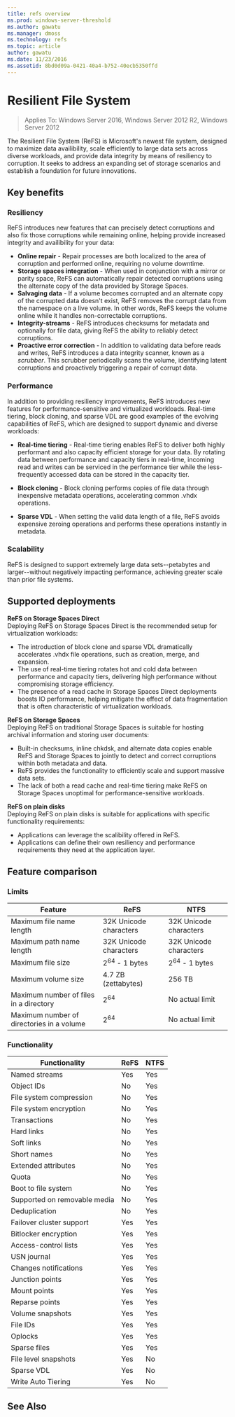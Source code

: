 ```yaml
---
title: refs overview
ms.prod: windows-server-threshold
ms.author: gawatu
ms.manager: dmoss
ms.technology: refs
ms.topic: article
author: gawatu
ms.date: 11/23/2016
ms.assetid: 8bd0d09a-0421-40a4-b752-40ecb5350ffd
---
```

# Resilient File System
>Applies To: Windows Server 2016, Windows Server 2012 R2, Windows Server 2012

The Resilient File System (ReFS) is Microsoft's newest file system, designed to maximize data availibility, scale efficiently to large data sets across diverse workloads, and provide data integrity by means of resiliency to corruption. It seeks to address an expanding set of storage scenarios and establish a foundation for future innovations. 

## Key benefits

### **Resiliency**
ReFS introduces new features that can precisely detect corruptions and also fix those corruptions while remaining online, helping provide increased integrity and availibility for your data: 

- **Online repair** - Repair processes are both localized to the area of corruption and performed online, requiring no volume downtime. 
- **Storage spaces integration** - When used in conjunction with a mirror or parity space, ReFS can automatically repair detected corruptions using the alternate copy of the data provided by Storage Spaces. 
- **Salvaging data** - If a volume becomes corrupted and an alternate copy of the corrupted data doesn't exist, ReFS removes the corrupt data from the namespace on a live volume. In other words, ReFS keeps the volume online while it handles non-correctable corruptions.
- **Integrity-streams** - ReFS introduces checksums for metadata and optionally for file data, giving ReFS the ability to reliably detect corruptions. 
- **Proactive error correction** - In addition to validating data before reads and writes, ReFS introduces a data integrity scanner, known as a <i>scrubber</i>. This scrubber periodically scans the volume, identifying latent corruptions and proactively triggering a repair of corrupt data. 

### **Performance**
In addition to providing resiliency improvements, ReFS introduces new features for performance-sensitive and virtualized workloads. Real-time tiering, block cloning, and sparse VDL are good examples of the evolving capabilities of ReFS, which are designed to support dynamic and diverse workloads:

- **Real-time tiering** - Real-time tiering enables ReFS to deliver both highly performant and also capacity efficient storage for your data. By rotating data between performance and capacity tiers in real-time, incoming read and writes can be serviced in the performance tier while the less-frequently accessed data can be stored in the capacity tier. 

- **Block cloning** - Block cloning performs copies of file data through inexpensive metadata operations, accelerating common .vhdx operations.  

- **Sparse VDL** - When setting the valid data length of a file, ReFS avoids expensive zeroing operations and performs these operations instantly in metadata. 

### **Scalability**
ReFS is designed to support extremely large data sets--petabytes and larger--without negatively impacting performance, achieving greater scale than prior file systems. 

## Supported deployments

**ReFS on Storage Spaces Direct** <br>
Deploying ReFS on Storage Spaces Direct is the recommended setup for virtualization workloads: 
- The introduction of block clone and sparse VDL dramatically accelerates .vhdx file operations, such as creation, merge, and expansion.
- The use of real-time tiering rotates hot and cold data between performance and capacity tiers, delivering high performance without compromising storage efficiency. 
- The presence of a read cache in Storage Spaces Direct deployments boosts IO performance, helping mitigate the effect of data fragmentation that is often characteristic of virtualization workloads. 

**ReFS on Storage Spaces** <br>
Deploying ReFS on traditional Storage Spaces is suitable for hosting archival information and storing user documents:
- Built-in checksums, inline chkdsk, and alternate data copies enable ReFS and Storage Spaces to jointly to detect and correct corruptions within both metadata and data. 
- ReFS provides the functionality to efficiently scale and support massive data sets. 
- The lack of both a read cache and real-time tiering make ReFS on Storage Spaces unoptimal for performance-sensitive workloads. 

**ReFS on plain disks** <br>
Deploying ReFS on plain disks is suitable for applications with specific functionality requirements:
- Applications can leverage the scalibility offered in ReFS. 
- Applications can define their own resiliency and performance requirements they need at the application layer. 


## Feature comparison

### Limits

| Feature       | ReFS                                        | NTFS |
|----------------|------------------------------------------------|-----------------------|
| Maximum file name length | 32K Unicode characters  | 32K Unicode characters               |
| Maximum path name length |32K Unicode characters | 32K Unicode characters                |
| Maximum file size | 2<sup>64</sup> - 1 bytes  | 2<sup>64</sup> - 1 bytes                |
| Maximum volume size | 4.7 ZB (zettabytes)                           | 256 TB                |
| Maximum number of files in a directory | 2<sup>64</sup>|  No actual limit |
| Maximum number of directories in a volume | 2<sup>64</sup> | No actual limit |


### Functionality

| Functionality       | ReFS                                        | NTFS |
|---------------------------|------------------|-----------------------|
| Named streams | Yes | Yes |
| Object IDs | No | Yes |
| File system compression | No | Yes |
| File system encryption | No | Yes |
| Transactions | No | Yes |
| Hard links | No | Yes |
| Soft links | No | Yes |
| Short names | No | Yes |
| Extended attributes | No | Yes |
| Quota | No | Yes |
| Boot to file system | No | Yes |
| Supported on removable media | No | Yes |
| Deduplication | No | Yes |
| Failover cluster support | Yes | Yes |
| Bitlocker encryption | Yes | Yes |
| Access-control lists | Yes | Yes |
| USN journal | Yes | Yes |
| Changes notifications | Yes | Yes |
| Junction points | Yes | Yes |
| Mount points | Yes | Yes |
| Reparse points | Yes | Yes |
| Volume snapshots | Yes | Yes |
| File IDs | Yes | Yes |
| Oplocks | Yes | Yes |
| Sparse files | Yes | Yes |
| File level snapshots | Yes | No |
| Sparse VDL | Yes | No |
| Write Auto Tiering | Yes | No |

## See Also  


